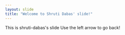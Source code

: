 ```yaml
---
layout: slide
title: "Welcome to Shruti Dabas' slide!"
---
```

This is shruti-dabas's slide
Use the left arrow to go back!
